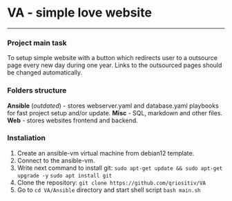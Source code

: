 # **VA** - simple love website
---
### Project main task
To setup simple website with a button which redirects user to a outsource page every new day during one year. Links to the outsourced pages should be changed automatically.

### Folders structure
**Ansible** (*outdated*) - stores webserver.yaml and database.yaml playbooks for fast project setup and/or update.
**Misc** - SQL, markdown and other files.
**Web** - stores websites frontend and backend.

### Instaliation

1. Create an ansible-vm virtual machine from debian12 template.
2. Connect to the ansible-vm.
3. Write next command to install git:
`sudo apt-get update && sudo apt-get upgrade -y`
`sudo apt install git`
4. Clone the repository: `git clone https://github.com/qriositiv/VA`
5. Go to `cd VA/Ansible` directory and start shell script `bash main.sh`
